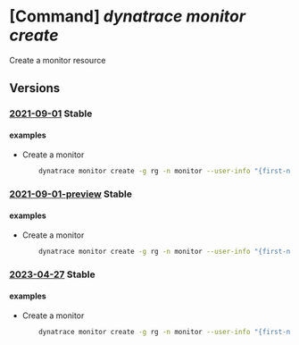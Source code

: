 # [Command] _dynatrace monitor create_

Create a monitor resource

## Versions

### [2021-09-01](/Resources/mgmt-plane/L3N1YnNjcmlwdGlvbnMve30vcmVzb3VyY2Vncm91cHMve30vcHJvdmlkZXJzL2R5bmF0cmFjZS5vYnNlcnZhYmlsaXR5L21vbml0b3JzL3t9/2021-09-01.xml) **Stable**

<!-- mgmt-plane /subscriptions/{}/resourcegroups/{}/providers/dynatrace.observability/monitors/{} 2021-09-01 -->

#### examples

- Create a monitor
    ```bash
        dynatrace monitor create -g rg -n monitor --user-info "{first-name:Alice,last-name:Bobab,email-address:Alice@microsoft.com,phone-number:1234567890,country:US}" --plan-data "{usage-type:committed,billing-cycle:Monthly,plan-details:azureportalintegration_privatepreview@TIDhjdtn7tfnxcy,effective-date:2022-08-20}" --environment "{single-sign-on:{aad-domains:['abc']}}"
    ```

### [2021-09-01-preview](/Resources/mgmt-plane/L3N1YnNjcmlwdGlvbnMve30vcmVzb3VyY2Vncm91cHMve30vcHJvdmlkZXJzL2R5bmF0cmFjZS5vYnNlcnZhYmlsaXR5L21vbml0b3JzL3t9/2021-09-01-preview.xml) **Stable**

<!-- mgmt-plane /subscriptions/{}/resourcegroups/{}/providers/dynatrace.observability/monitors/{} 2021-09-01-preview -->

#### examples

- Create a monitor
    ```bash
        dynatrace monitor create -g rg -n monitor --user-info "{first-name:Alice,last-name:Bobab,email-address:Alice@microsoft.com,phone-number:1234567890,country:US}" --plan-data "{usage-type:committed,billing-cycle:Monthly,plan-details:azureportalintegration_privatepreview@TIDhjdtn7tfnxcy,effective-date:2022-08-20}" --environment "{single-sign-on:{aad-domains:['abc']}}"
    ```

### [2023-04-27](/Resources/mgmt-plane/L3N1YnNjcmlwdGlvbnMve30vcmVzb3VyY2Vncm91cHMve30vcHJvdmlkZXJzL2R5bmF0cmFjZS5vYnNlcnZhYmlsaXR5L21vbml0b3JzL3t9/2023-04-27.xml) **Stable**

<!-- mgmt-plane /subscriptions/{}/resourcegroups/{}/providers/dynatrace.observability/monitors/{} 2023-04-27 -->

#### examples

- Create a monitor
    ```bash
        dynatrace monitor create -g rg -n monitor --user-info "{first-name:Alice,last-name:Bobab,email-address:Alice@microsoft.com,phone-number:1234567890,country:US}" --plan-data "{usage-type:committed,billing-cycle:Monthly,plan-details:azureportalintegration_privatepreview@TIDhjdtn7tfnxcy,effective-date:2022-08-20}" --environment "{single-sign-on:{aad-domains:['abc']}}"
    ```
